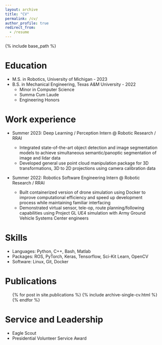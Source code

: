 ```yaml
---
layout: archive
title: "CV"
permalink: /cv/
author_profile: true
redirect_from:
  - /resume
---
```


{% include base_path %}

Education
======
* M.S. in Robotics, University of Michigan - 2023
* B.S. in Mechanical Engineering, Texas A&M University - 2022
  * Minor in Computer Science
  * Summa Cum Laude
  * Engineering Honors

Work experience
======
* Summer 2023: Deep Learning / Perception Intern @ Robotic Research / RRAI
  * Integrated state-of-the-art object detection and image segmentation models to achieve simultaneous semantic/panoptic segmentation of image and lidar data
  * Developed general use point cloud manipulation package for 3D transformations, 3D to 2D projections using camera calibration data

* Summer 2022: Robotics Software Engineering Intern @ Robotic Research / RRAI
  * Built containerized version of drone simulation using Docker to improve computational efficiency and speed up development process while maintaining familiar interfacing
  * Demonstrated virtual sensor, tele-op, route planning/following capabilities using Project GL UE4 simulation with Army Ground Vehicle Systems Center engineers
  
Skills
======
* Languages: Python, C++, Bash, Matlab
* Packages: ROS, PyTorch, Keras, Tensorflow, Sci-Kit Learn, OpenCV
* Software: Linux, Git, Docker

Publications
======
  <ul>{% for post in site.publications %}
    {% include archive-single-cv.html %}
  {% endfor %}</ul>
  
Service and Leadership
======
* Eagle Scout
* Presidential Volunteer Service Award
